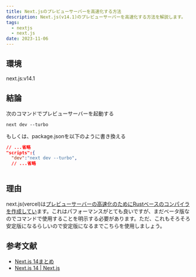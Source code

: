 ```yaml
---
title: Next.jsのプレビューサーバーを高速化する方法
description: Next.js(v14.1)のプレビューサーバーを高速化する方法を解説します。
tags:
  - nextjs
  - next.js
date: 2023-11-06
---
```

## 環境

next.js:v14.1

## 結論

次のコマンドでプレビューサーバーを起動する

```bach
next dev --turbo
```

もしくは、package.jsonを以下のように書き換える
```json
// ...省略
"scripts":{
  "dev":"next dev --turbo",
  // ...省略
  
```

## 理由

next.js(vercel)は[プレビューサーバーの高速化のためにRustベースのコンパイラを作成してい](https://nextjs.org/blog/next-14 )ます。これはパフォーマンスがとても良いですが、まだベータ版なのでコマンドで使用することを明示する必要があります。ただ、これもそろそろ安定版になるらしいので安定版になるまでこちらを使用しましょう。

## 参考文献

* [Next.js 14まとめ](https://zenn.dev/a_da_chi/articles/6235ef4b317368)
* [Next.js 14 | Next.js](https://nextjs.org/blog/next-14)
